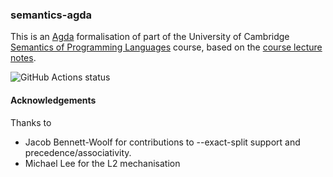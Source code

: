 ### semantics-agda

This is an [Agda](https://wiki.portal.chalmers.se/agda/) formalisation
of part of the University of Cambridge [Semantics of Programming Languages](https://www.cl.cam.ac.uk/teaching/current/Semantics) course,
based on the [course lecture notes](https://www.cl.cam.ac.uk/teaching/2324/Semantics/notes.pdf).

![GitHub Actions status](https://github.com/yallop/semantics-agda/workflows/basic/badge.svg)

#### Acknowledgements

Thanks to
- Jacob Bennett-Woolf for contributions to --exact-split support and precedence/associativity.
- Michael Lee for the L2 mechanisation
